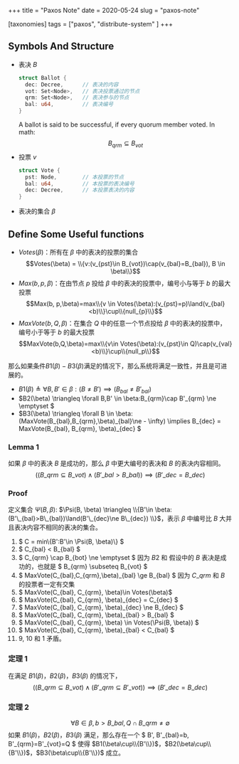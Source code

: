 +++
title = "Paxos Note"
date = 2020-05-24
slug = "paxos-note"

[taxonomies]
tags = ["paxos", "distribute-system" ]
+++

## Symbols And Structure
- 表决 $B$
    ```rs
    struct Ballot {
      dec: Decree,      // 表决的内容
      vot: Set<Node>,   // 表决投票通过的节点
      qrm: Set<Node>,   // 表决参与的节点
      bal: u64,         // 表决编号
    }
    ```
    A ballot is said to be successful, if every quorum member voted. In math:
    $$ B_{qrm} \subseteq B_{vot} $$
- 投票 $v$
    ```rs
    struct Vote {
      pst: Node,        // 本投票的节点
      bal: u64,         // 本投票的表决编号
      dec: Decree,      // 本投票表决的内容
    }
    ```
- 表决的集合 $\beta$

## Define Some Useful functions
- $Votes(\beta)$：所有在 $\beta$ 中的表决的投票的集合
$$Votes(\beta) = \\{v:(v_{pst}\in B_{vot})\cap(v_{bal}=B_{bal}), B \in \beta\\}$$
- $Max(b, p, \beta)$：在由节点 $p$ 投给 $\beta$ 中的表决的投票中，编号小与等于 $b$ 的最大投票
$$Max(b, p,\beta)=max\\{v \in Votes(\beta):(v_{pst}=p)\land(v_{bal}<b)\\}\cup\\{null_{p}\\}$$
- $MaxVote(b, Q, \beta)$：在集合 $Q$ 中的任意一个节点投给 $\beta$ 中的表决的投票中，编号小于等于 $b$ 的最大投票
    $$MaxVote(b,Q,\beta)=max\\{v\in Votes(\beta):(v_{pst}\in Q)\cap(v_{val}<b)\\}\cup\\{null_p\\}$$

那么如果条件$B1(\beta)-B3(\beta)$满足的情况下，那么系统将满足一致性，并且是可进展的。
- $B1(\beta) \triangleq \forall B,B' \in \beta:(B \ne B') \implies (B_{bal} \ne B'_{bal})$
- $B2(\beta) \triangleq \forall B,B' \in \beta:B\_{qrm}\cap B'_{qrm} \ne \emptyset $
- $B3(\beta) \triangleq \forall B \in \beta: (MaxVote(B\_{bal},B_{qrm},\beta)\_{bal}\ne - \infty) \implies B\_{dec} = MaxVote(B\_{bal}, B\_{qrm}, \beta)\_{dec} $

### Lemma 1
如果 $\beta$ 中的表决 $B$ 是成功的，那么 $\beta$ 中更大编号的表决和 $B$ 的表决内容相同。
$$ ((B\_{qrm} \subseteq B\_{vot})\land(B'\_{bal}>B\_{bal})) \implies (B'\_{dec}=B\_{dec}) $$

### Proof
定义集合 $\Psi(B, \beta)$: $\Psi(B, \beta) \triangleq \\{B'\in \beta:(B'\_{bal}>B\_{bal})\land(B'\_{dec}\ne B\_{dec}) \\}$，表示 $\beta$ 中编号比 $B$ 大并且表决内容不相同的表决的集合。
1. $ C = min\\{B':B'\in \Psi(B, \beta)\\} $
2. $ C\_{bal} < B\_{bal} $
3. $ C\_{qrm} \cap B\_{bot} \ne \emptyset $
    因为 $B2$ 和 假设中的 $B$ 表决是成功的，也就是 $ B\_{qrm} \subseteq B\_{vot} $
4. $ MaxVote(C\_{bal},C\_{qrm},\beta)\_{bal} \ge B\_{bal} $
    因为 $C\_{qrm}$ 和 $B$ 的投票者一定有交集
1. $ MaxVote(C\_{bal}, C\_{qrm}, \beta)\in Votes(\beta)$
2. $ MaxVote(C\_{bal}, C\_{qrm}, \beta)\_{dec} = C\_{dec} $
3. $ MaxVote(C\_{bal}, C\_{qrm}, \beta)\_{dec} \ne B\_{dec} $
4. $ MaxVote(C\_{bal}, C\_{qrm}, \beta)\_{bal} > B\_{bal} $
5. $ MaxVote(C\_{bal}, C\_{qrm}, \beta) \in Votes(\Psi(B, \beta)) $
6. $ MaxVote(C\_{bal}, C\_{qrm}, \beta)\_{bal} < C\_{bal} $
7. 9, 10 和 1 矛盾。

### 定理 1
在满足 $B1(\beta)$，$B2(\beta)$，$B3(\beta)$ 的情况下，
$$((B\_{qrm} \subseteq B\_{vot})\land(B'\_{qrm}\subseteq B'\_{vot})) \implies (B'\_{dec} = B\_{dec}) $$

### 定理 2
$$ \forall B\in\beta, b > B\_{bal}, Q \cap B\_{qrm} \ne \emptyset $$ 如果 $B1(\beta)$，$B2(\beta)$，$B3(\beta)$ 满足，那么存在一个 $ B', B'\_{bal}=b, B'\_{qrm}=B'\_{vot}=Q $ 使得 $B1(\beta\cup\\{B'\\})$，$B2(\beta\cup\\{B'\\})$，$B3(\beta\cup\\{B'\\})$ 成立。
